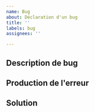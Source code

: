 ```yaml
---
name: Bug
about: Déclaration d'un bug
title: ''
labels: bug
assignees: ''

---
```


## Description de bug

## Production de l'erreur 


## Solution 



